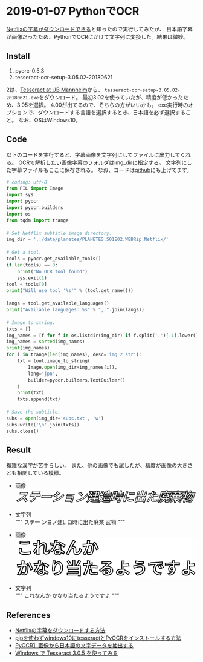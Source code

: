# 2019-01-07 PythonでOCR

[Netflixの字幕がダウンロードできる](https://ameblo.jp/macgyverisms/entry-12378152858.html)と知ったので実行してみたが、
日本語字幕が画像だったため、PythonでOCRにかけて文字列に変換した。結果は微妙。

## Install
1. pyorc-0.5.3
2. tesseract-ocr-setup-3.05.02-20180621

2は、[Tesseract at UB Mannheim](https://github.com/UB-Mannheim/tesseract/wiki)から、
`tesseract-ocr-setup-3.05.02-20180621.exe`をダウンロード。
最初3.02を使っていたが、精度が低かったため、3.05を選択。
4.00が出てるので、そちらの方がいいかも。
exe実行時のオプションで、ダウンロードする言語を選択するとき、日本語を必ず選択すること。
なお、OSはWindows10。

## Code
以下のコードを実行すると、字幕画像を文字列にしてファイルに出力してくれる。
OCRで解析したい画像字幕のフォルダはimg_dirに指定する。
文字列にした字幕ファイルもここに保存される。
なお、コードは[github](https://github.com/iShoto/testpy/tree/master/codes/20190106)にも上げてます。

```python
# coding: utf-8
from PIL import Image
import sys
import pyocr
import pyocr.builders
import os
from tqdm import trange

# Set Netflix subtitle image directory.
img_dir = '../data/planetes/PLANETES.S01E02.WEBRip.Netflix/'

# Get a tool.
tools = pyocr.get_available_tools()
if len(tools) == 0:
	print("No OCR tool found")
	sys.exit(1)
tool = tools[0]
print("Will use tool '%s'" % (tool.get_name()))

langs = tool.get_available_languages()
print("Available languages: %s" % ", ".join(langs))

# Image to string.
txts = []
img_names = [f for f in os.listdir(img_dir) if f.split('.')[-1].lower() in ('png')]
img_names = sorted(img_names)
print(img_names)
for i in trange(len(img_names), desc='img 2 str'):
	txt = tool.image_to_string(
		Image.open(img_dir+img_names[i]),
		lang='jpn',
		builder=pyocr.builders.TextBuilder()
	)
	print(txt)
	txts.append(txt)

# Save the subtitle.
subs = open(img_dir+'subs.txt', 'w')
subs.write('\n'.join(txts))
subs.close()
```

## Result

複雑な漢字が苦手らしい。
また、他の画像でも試したが、精度が画像の大きさとも相関している模様。

- 画像  
![pic](ttpi000003.png)

- 文字列  
"""
ステ一 ンヨノ建L ロ時に出た廃某 武物
"""

- 画像  
![pic](ttpi000075.png)

- 文字列  
"""
これなんか
かなり当たるようですよ
"""

## References
- [Netflixの字幕をダウンロードする方法](https://ameblo.jp/macgyverisms/entry-12378152858.html)
- [pipを使わずwindows10にtesseractとPyOCRをインストールする方法](https://haitenaipants.hatenablog.com/entry/2018/06/02/193554)
- [PyOCR】画像から日本語の文字データを抽出する](https://qiita.com/mczkzk/items/393abc70836b9bde2f60)
- [Windows で Tesseract 3.0.5 を使ってみる](https://www.kunihikokaneko.com/dblab/licenseplate/tesseract.html)
